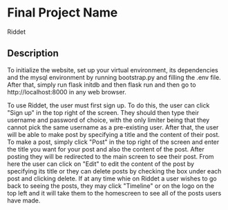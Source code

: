 # Final Project Name

Riddet

## Description

To initialize the website, set up your virtual environment, its dependencies and the mysql environment by running bootstrap.py and filling the .env file. After that, simply run flask initdb and then flask run and then go to http://localhost:8000 in any web browser.

To use Riddet, the user must first sign up. To do this, the user can click "Sign up" in the top right of the screen. They should then type their username and password of choice, with the only limiter being that they cannot pick the same username as a pre-existing user. After that, the user will be able to make post by specifying a title and the content of their post. To make a post, simply click "Post" in the top right of the screen and enter the title you want for your post and also the content of the post. After posting they will be redirected to the main screen to see their post. From here the user can click on "Edit" to edit the content of the post by specifying its title or they can delete posts by checking the box under each post and clicking delete. If at any time whie on Riddet a user wishes to go back to seeing the posts, they may click "Timeline" or on the logo on the top left and it will take them to the homescreen to see all of the posts users have made.
